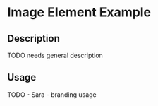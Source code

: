 # Image Element Example

## Description
TODO needs general description

## Usage
TODO - Sara - branding usage